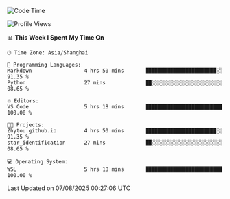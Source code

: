 <!--START_SECTION:waka-->
![Code Time](http://img.shields.io/badge/Code%20Time-3%2C059%20hrs%2023%20mins-blue)

![Profile Views](http://img.shields.io/badge/Profile%20Views-1-blue)

📊 **This Week I Spent My Time On** 

```text
🕑︎ Time Zone: Asia/Shanghai

💬 Programming Languages: 
Markdown                 4 hrs 50 mins       ███████████████████████░░   91.35 % 
Python                   27 mins             ██░░░░░░░░░░░░░░░░░░░░░░░   08.65 % 

🔥 Editors: 
VS Code                  5 hrs 18 mins       █████████████████████████   100.00 % 

🐱‍💻 Projects: 
Zhytou.github.io         4 hrs 50 mins       ███████████████████████░░   91.35 % 
star_identification      27 mins             ██░░░░░░░░░░░░░░░░░░░░░░░   08.65 % 

💻 Operating System: 
WSL                      5 hrs 18 mins       █████████████████████████   100.00 % 
```


 Last Updated on 07/08/2025 00:27:06 UTC
<!--END_SECTION:waka-->